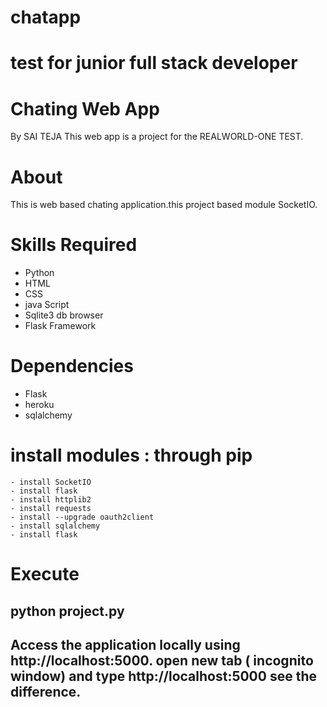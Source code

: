 # chatapp

# test for junior full stack developer

# Chating  Web App

By SAI TEJA This web app is a project for the REALWORLD-ONE TEST.

# About

This is web based chating application.this project based module SocketIO.

# Skills Required
- Python
- HTML
- CSS
- java Script
- Sqlite3 db browser
- Flask Framework

# Dependencies
- Flask
- heroku
- sqlalchemy

# install modules : through pip
```
- install SocketIO
- install flask
- install httplib2
- install requests
- install --upgrade oauth2client
- install sqlalchemy
- install flask
```
# Execute

## python project.py


## Access the application locally using http://localhost:5000. open new tab ( incognito window) and type http://localhost:5000 see the difference.
